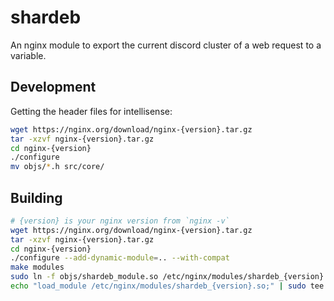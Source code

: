 # shardeb

An nginx module to export the current discord cluster of a web request to a variable.

## Development

Getting the header files for intellisense:

```bash
wget https://nginx.org/download/nginx-{version}.tar.gz
tar -xzvf nginx-{version}.tar.gz
cd nginx-{version}
./configure
mv objs/*.h src/core/
```

## Building

```bash
# {version} is your nginx version from `nginx -v`
wget https://nginx.org/download/nginx-{version}.tar.gz
tar -xzvf nginx-{version}.tar.gz
cd nginx-{version}
./configure --add-dynamic-module=.. --with-compat
make modules
sudo ln -f objs/shardeb_module.so /etc/nginx/modules/shardeb_{version}.so
echo "load_module /etc/nginx/modules/shardeb_{version}.so;" | sudo tee -a /etc/nginx/nginx.conf
```
